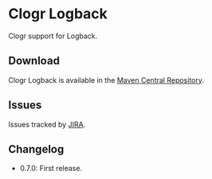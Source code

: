 # Clogr Logback

Clogr support for Logback.

## Download

Clogr Logback is available in the [Maven Central Repository](http://search.maven.org/#search%7Cga%7C1%7Cg%3A%22io.clogr%22%20AND%20a%3A%22clogr-logback%22).

## Issues

Issues tracked by [JIRA](https://globalmentor.atlassian.net/browse/CLOGR).

## Changelog

- 0.7.0: First release.
